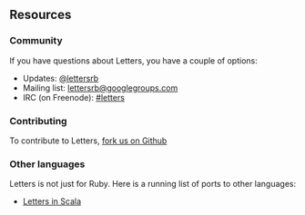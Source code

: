 Resources
---------

### Community ###

If you have questions about Letters, you have a couple of options:

- Updates: [@lettersrb](https://twitter.com/lettersrb)
- Mailing list: [lettersrb@googlegroups.com](https://groups.google.com/forum/#!forum/lettersrb)
- IRC (on Freenode): [#letters](irc://irc.freenode.net/letters)

### Contributing ###

To contribute to Letters, [fork us on Github](http://github.com/davejacobs/letters)

### Other languages ###

Letters is not just for Ruby. Here is a running list of ports to other languages:

- [Letters in Scala](https://github.com/Mononofu/Letters-in-Scala)
